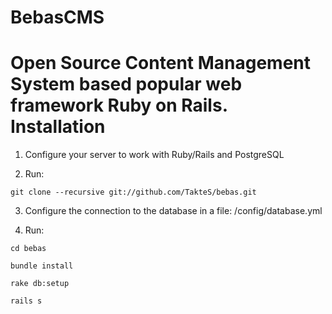 BebasCMS
=========
Open Source Content Management System based popular web framework Ruby on Rails.
Installation
=========
1) Configure your server to work with Ruby/Rails and PostgreSQL


2) Run:

```  
git clone --recursive git://github.com/TakteS/bebas.git
```
3)  Configure the connection to the database in a file: /config/database.yml

4) Run:

```
cd bebas
```

```
bundle install
```
 
```
rake db:setup
```

```
rails s
```

